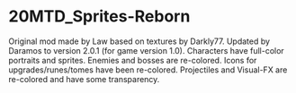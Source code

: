 # 20MTD_Sprites-Reborn
Original mod made by Law based on textures by Darkly77. Updated by Daramos to version 2.0.1 (for game version 1.0).  Characters have full-color portraits and sprites. Enemies and bosses are re-colored.  Icons for upgrades/runes/tomes have been re-colored.  Projectiles and Visual-FX are re-colored and have some transparency.
